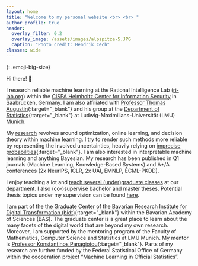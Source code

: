 ```yaml
---
layout: home
title: "Welcome to my personal website <br> <br> " 
author_profile: true
header:
  overlay_filter: 0.2
  overlay_image: /assets/images/alpspitze-5.JPG
  caption: "Photo credit: Hendrik Cech"
classes: wide
---
```

<style>
.emoji-big-size img {font-size: 8rem;}
</style>

{: .emoji-big-size}

Hi there! :wave: <br>


I research reliable machine learning at the Rational Intelligence Lab ([ri-lab.org](https://ri-lab.org/)) within the [CISPA Helmholtz Center for Information Security](https://cispa.de/en) in Saabrücken, Germany. I am also affiliated with [Professor Thomas Augustin](https://scholar.google.de/citations?user=3N20m1kAAAAJ&hl=de){:target="_blank"} and his group at the [Department of Statistics](https://www.statistik.uni-muenchen.de/index.html){:target="_blank"} at Ludwig-Maximilians-Universität (LMU) Munich. 

My [research](https://rodemann.github.io/_pages/research/) revolves around optimization, online learning, and decision theory within machine learning. I try to render such methods more reliable by representing the involved uncertainties, heavily relying on [imprecise probabilities](https://sipta.org/){:target="_blank"}. I am also interested in interpretable machine learning and anything Bayesian. My research has been published in Q1 journals (Machine Learning, Knowledge-Based Systems) and A*/A conferences (2x NeurIPS, ICLR, 2x UAI, EMNLP, ECML-PKDD).

I enjoy teaching a lot and [teach several (under)graduate classes](https://rodemann.github.io/_pages/teaching/) at our department. I also (co-)supervise bachelor and master theses. Potential thesis topics under my supervision can be found [here](https://rodemann.github.io/_pages/teaching/). 

I am part of the [the Graduate Center of the Bavarian Research Institute for Digital Transformation (bidt)](https://en.bidt.digital/person/julian-rodemann){:target="_blank"} within the Bavarian Academy of Sciences (BAS). The graduate center is a great place to learn about the many facets of the digital world that are beyond my own research. Moreover, I am supported by the mentoring program of the Faculty of Mathematics, Computer Science and Statistics at LMU Munich. My mentor is [Professor Konstantinos Panagiotou](https://www.mathematik.uni-muenchen.de/~kpanagio/){:target="_blank"}. Parts of my research are further funded by the Federal Statistical Office of Germany within the cooperation project “Machine Learning in Official Statistics”.


